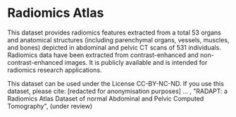 # Radiomics Atlas
This dataset provides radiomics features extracted from a total 53 organs and anatomical structures (including parenchymal organs, vessels, muscles, and bones) depicted in abdominal and pelvic CT scans of 531 individuals. Radiomics data have been extracted from contrast-enhanced and non-contrast-enhanced images. It is publicly available and is intended for radiomics research applications.


This dataset can be used under the License CC-BY-NC-ND. If you use this dataset, please cite:  [redacted for anonymisation purposes] ... , "RADAPT: a Radiomics Atlas Dataset of normal Abdominal and Pelvic Computed Tomography", (under review)
